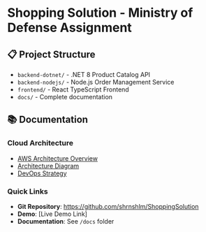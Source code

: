 # Shopping Solution - Ministry of Defense Assignment

## 📋 Project Structure

- `backend-dotnet/` - .NET 8 Product Catalog API
- `backend-nodejs/` - Node.js Order Management Service  
- `frontend/` - React TypeScript Frontend
- `docs/` - Complete documentation

## 📚 Documentation

### Cloud Architecture
- [AWS Architecture Overview](docs/cloud-architecture/AWS-Architecture.md)
- [Architecture Diagram](docs/cloud-architecture/architecture-diagram.html)
- [DevOps Strategy](docs/cloud-architecture/DevOps-Strategy.md)

### Quick Links
- **Git Repository**: https://github.com/shrnshlm/ShoppingSolution
- **Demo**: [Live Demo Link]
- **Documentation**: See `/docs` folder